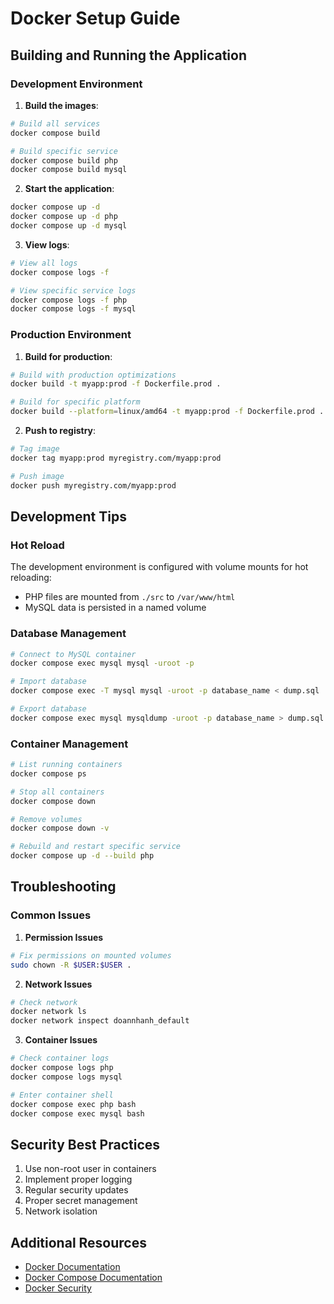 # Docker Setup Guide

## Building and Running the Application

### Development Environment

1. **Build the images**:
```bash
# Build all services
docker compose build

# Build specific service
docker compose build php
docker compose build mysql
```
2. **Start the application**:
```bash
docker compose up -d
docker compose up -d php
docker compose up -d mysql
```

3. **View logs**:
```bash
# View all logs
docker compose logs -f

# View specific service logs
docker compose logs -f php
docker compose logs -f mysql
```

### Production Environment

1. **Build for production**:
```bash
# Build with production optimizations
docker build -t myapp:prod -f Dockerfile.prod .

# Build for specific platform
docker build --platform=linux/amd64 -t myapp:prod -f Dockerfile.prod .
```

2. **Push to registry**:
```bash
# Tag image
docker tag myapp:prod myregistry.com/myapp:prod

# Push image
docker push myregistry.com/myapp:prod
```

## Development Tips

### Hot Reload
The development environment is configured with volume mounts for hot reloading:
- PHP files are mounted from `./src` to `/var/www/html`
- MySQL data is persisted in a named volume

### Database Management
```bash
# Connect to MySQL container
docker compose exec mysql mysql -uroot -p

# Import database
docker compose exec -T mysql mysql -uroot -p database_name < dump.sql

# Export database
docker compose exec mysql mysqldump -uroot -p database_name > dump.sql
```

### Container Management
```bash
# List running containers
docker compose ps

# Stop all containers
docker compose down

# Remove volumes
docker compose down -v

# Rebuild and restart specific service
docker compose up -d --build php
```

## Troubleshooting

### Common Issues

1. **Permission Issues**
```bash
# Fix permissions on mounted volumes
sudo chown -R $USER:$USER .
```

2. **Network Issues**
```bash
# Check network
docker network ls
docker network inspect doannhanh_default
```

3. **Container Issues**
```bash
# Check container logs
docker compose logs php
docker compose logs mysql

# Enter container shell
docker compose exec php bash
docker compose exec mysql bash
```

## Security Best Practices

1. Use non-root user in containers
2. Implement proper logging
3. Regular security updates
4. Proper secret management
5. Network isolation

## Additional Resources

- [Docker Documentation](https://docs.docker.com/)
- [Docker Compose Documentation](https://docs.docker.com/compose/)
- [Docker Security](https://docs.docker.com/engine/security/)
